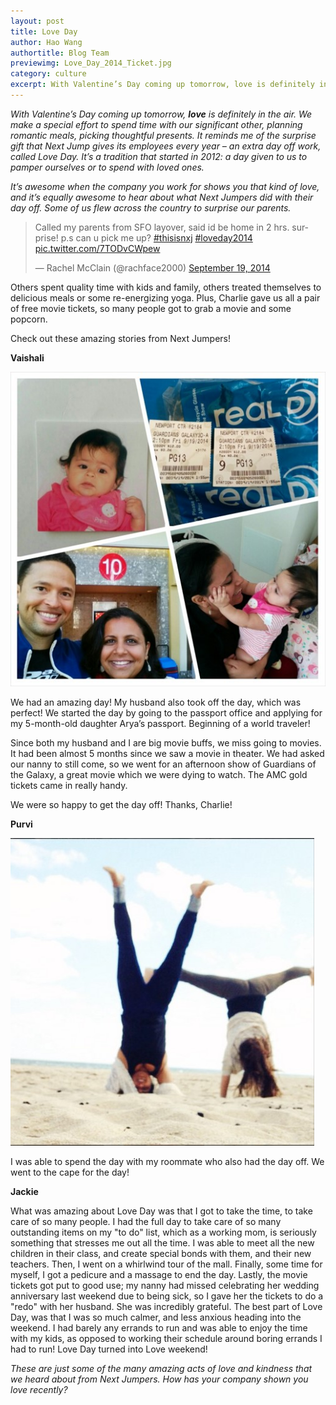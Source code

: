 ```yaml
---
layout: post
title: Love Day
author: Hao Wang
authortitle: Blog Team
previewimg: Love_Day_2014_Ticket.jpg
category: culture
excerpt: With Valentine’s Day coming up tomorrow, love is definitely in the air.  Every year, Next Jump gives its employees another show of love — an extra day off work called Love Day.  Here is what some of the incredible things Next Jumpers did with their day off this past Love Day!
---
```


*With Valentine’s Day coming up tomorrow, <b>love</b> is definitely in the air.  We make a special effort to spend time with our significant other, planning romantic meals, picking thoughtful presents.  It reminds me of the surprise gift that Next Jump gives its employees every year – an extra day off work, called Love Day.   It’s a tradition that started in 2012: a day given to us to pamper ourselves or to spend with loved ones.*

*It’s awesome when the company you work for shows you that kind of love, and it’s equally awesome to hear about what Next Jumpers did with their day off.  Some of us flew across the country to surprise our parents.*


<blockquote class="twitter-tweet" lang="en"><p>Called my parents from SFO layover, said id be home in 2 hrs. surprise! p.s can u pick me up? <a href="https://twitter.com/hashtag/thisisnxj?src=hash">#thisisnxj</a> <a href="https://twitter.com/hashtag/loveday2014?src=hash">#loveday2014</a> <a href="http://t.co/7TODvCWpew">pic.twitter.com/7TODvCWpew</a></p>&mdash; Rachel McClain (@rachface2000) <a href="https://twitter.com/rachface2000/status/512834478998171648">September 19, 2014</a></blockquote>
<div  align="center">
<script async src="//platform.twitter.com/widgets.js" charset="utf-8"></script>
</div>

Others spent quality time with kids and family, others treated themselves to delicious meals or some re-energizing yoga.  Plus, Charlie gave us all a pair of free movie tickets, so many people got to grab a movie and some popcorn.

Check out these amazing stories from Next Jumpers!

<b>Vaishali</b>

![Vaishali and family!](/images/Love_Day_2014_Vaishali.jpg)

We had an amazing day!  My husband also took off the day, which was perfect!  We started the day by going to the passport office and applying for my 5-month-old daughter Arya’s passport. Beginning of a world traveler!

Since both my husband and I are big movie buffs, we miss going to movies.  It had been almost 5 months since we saw a movie in theater.  We had asked our nanny to still come, so we went for an afternoon show of Guardians of the Galaxy, a great movie which we were dying to watch.  The AMC gold tickets came in really handy. 

We were so happy to get the day off! Thanks, Charlie!

<b>Purvi</b>

![Beach yoga!](/images/Love_Day_2014_Purvi.jpg)

I was able to spend the day with my roommate who also had the day off.  We went to the cape for the day!

<b>Jackie</b>

What was amazing about Love Day was that I got to take the time, to take care of so many people.  I had the full day to take care of so many outstanding items on my "to do" list, which as a working mom, is seriously something that stresses me out all the time.  I was able to meet all the new children in their class, and create special bonds with them, and their new teachers.   Then, I went on a whirlwind tour of the mall.  Finally, some time for myself, I got a pedicure and a massage to end the day.  Lastly, the movie tickets got put to good use; my nanny had missed celebrating her wedding anniversary last weekend due to being sick, so I gave her the tickets to do a "redo" with her husband.  She was incredibly grateful.   The best part of Love Day,  was that I was so much calmer, and less anxious heading into the weekend. I had barely any errands to run and was able to enjoy the time with my kids, as opposed to working their schedule around boring errands I had to run! Love Day turned into Love weekend!

*These are just some of the many amazing acts of love and kindness that we heard about from Next Jumpers.  How has your company shown you love recently?*
